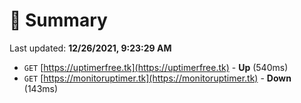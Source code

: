 # 📖 Summary
Last updated: **12/26/2021, 9:23:29 AM**

- `GET` [https://uptimerfree.tk](https://uptimerfree.tk) - **Up** (540ms)
- `GET` [https://monitoruptimer.tk](https://monitoruptimer.tk) - **Down** (143ms)
